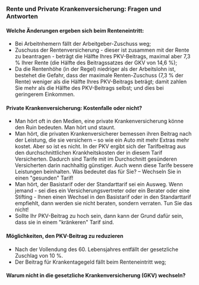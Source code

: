 ### Rente und Private Krankenversicherung: Fragen und Antworten

#### Welche Änderungen ergeben sich beim Renteneintritt:
* Bei Arbeitnhemern fällt der Arbeitgeber-Zuschuss weg;
* Zuschuss der Rentenversicherung - dieser ist zusammen mit der Rente zu beantragen - beträgt die Hälfte Ihres PKV-Beitrags, maximal aber 7,3 % Ihrer Rente (die Hälfte des Beitragssatzes der GKV von 14,6 %);
* Da die Rentenhöhe (in der Regel) niedriger als der Arbeitslohn ist, bestehet die Gefahr, dass der maximale Renten-Zuschuss (7,3 % der Rente) weniger als die Hälfte Ihres PKV-Beitrags beträgt; damit zahlen Sie mehr als die Hälfte des PKV-Beitrags selbst; und dies bei geringerem Einkommen.

#### Private Krankenversicherung: Kostenfalle oder nicht?
* Man hört oft in den Medien, eine private Krankenversicherung könne den Ruin bedeuten. Man hört und staunt.
* Man hört, die privaten Krankenversicherer bemessen ihren Beitrag nach der Leistung, die sie versichern – so wie ein Auto mit mehr Extras mehr kostet. Aber so ist es nicht. In der PKV ergibt sich der Tarifbeitrag aus den durchschnittlichen Krankheitskosten der in diesem Tarif Versicherten. Dadurch sind Tarife mit im Durchschnitt gesünderen Versicherten darin nachhaltig günstiger. Auch wenn diese Tarife bessere Leistungen beinhalten. Was bedeutet das für Sie? – Wechseln Sie in einen "gesunden" Tarif!
* Man hört, der Basistarif oder der Standarttarif sei ein Ausweg. Wenn jemand - sei dies ein Versicherungsvertreter oder ein Berater oder eine Stifting - 
Ihnen einen Wechsel in den Basistarif oder in den Standarttarif empfiehlt, dann werden sie 
nicht beraten, sondern verraten. Tun Sie das nicht! 
* Sollte Ihr PKV-Beitrag zu hoch sein, dann kann der Grund dafür sein, dass sie in einem "kränkeren" Tarif sind.

#### Möglichkeiten, den PKV-Beitrag zu reduzieren
* Nach der Vollendung des 60. Lebensjahres entfällt der gesetzliche Zuschlag von 10 %.
* Der Beitrag für Krankentagegeld fällt beim Renteneintritt weg;

#### Warum nicht in die gesetzliche Krankenversicherung (GKV) wechseln?


